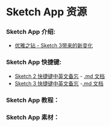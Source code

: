 # Sketch App 资源

### Sketch App 介绍:

- [优雅之钻 - Sketch 3带来的新变化](http://beforweb.com/node/474)

### Sketch App 快捷键:

- [Sketch 2 快捷键中英文备忘](http://jianshu.io/p/7a06a544ca02) - [.md 文档](https://gist.githubusercontent.com/trai25/4515671e81d0d4416538/raw/2836eb72c0f1a8f6041181567f9e2d3c9a5c2aca/Sketch_2_shortcuts.md)
- [Sketch 3 快捷键中英文备忘](http://jianshu.io/p/bf3e4a9e076e) -[.md 文档](https://gist.githubusercontent.com/trai25/4515671e81d0d4416538/raw/e419a5f6db96607e0e0de6271edfd3ab54998d4e/Sketch_3_shortcuts.md)

### Sketch App 教程：

### Sketch App 素材：